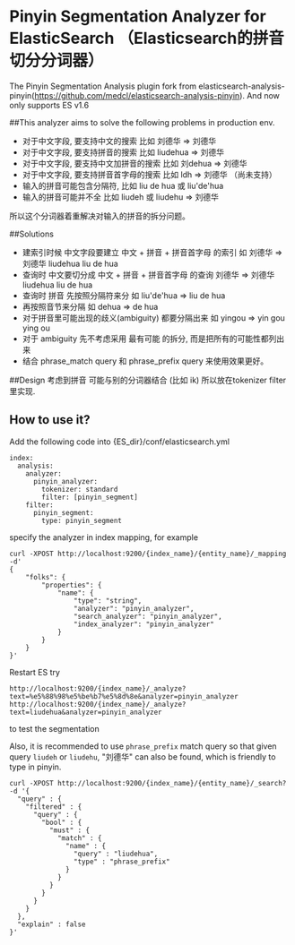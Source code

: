 Pinyin Segmentation Analyzer for ElasticSearch  （Elasticsearch的拼音切分分词器）
========================================

The Pinyin Segmentation Analysis plugin fork from elasticsearch-analysis-pinyin(https://github.com/medcl/elasticsearch-analysis-pinyin).
And now only supports ES v1.6

##This analyzer aims to solve the following problems in production env.

 * 对于中文字段, 要支持中文的搜索 比如 刘德华 => 刘德华
 * 对于中文字段, 要支持拼音的搜索 比如 liudehua => 刘德华
 * 对于中文字段, 要支持中文加拼音的搜索 比如 刘dehua => 刘德华
 * 对于中文字段, 要支持拼音首字母的搜索 比如 ldh => 刘德华 （尚未支持）
 * 输入的拼音可能包含分隔符, 比如 liu de hua 或 liu'de'hua
 * 输入的拼音可能并不全 比如 liudeh 或 liudehu => 刘德华 

所以这个分词器着重解决对输入的拼音的拆分问题。

##Solutions

  * 建索引时候 中文字段要建立 中文 + 拼音 + 拼音首字母 的索引 如 刘德华 => 刘德华 liudehua liu de hua
  * 查询时 中文要切分成 中文 + 拼音 + 拼音首字母 的查询 刘德华 => 刘德华 liudehua liu de hua
  * 查询时 拼音 先按照分隔符来分 如 liu'de'hua => liu de hua
  * 再按照音节来分隔 如 dehua => de hua
  * 对于拼音里可能出现的歧义(ambiguity) 都要分隔出来 如 yingou => yin gou ying ou
  * 对于 ambiguity 先不考虑采用 最有可能 的拆分, 而是把所有的可能性都列出来
  * 结合 phrase_match query 和 phrase_prefix query 来使用效果更好。

##Design
考虑到拼音 可能与别的分词器结合 (比如 ik) 所以放在tokenizer filter 里实现.


## How to use it?

Add the following code into {ES_dir}/conf/elasticsearch.yml

    index:
      analysis:
        analyzer:
          pinyin_analyzer:
            tokenizer: standard
            filter: [pinyin_segment]
        filter:
          pinyin_segment:
            type: pinyin_segment

specify the analyzer in index mapping, for example

    curl -XPOST http://localhost:9200/{index_name}/{entity_name}/_mapping -d'
    {
        "folks": {
            "properties": {
                "name": {
                    "type": "string",
                    "analyzer": "pinyin_analyzer",
                    "search_analyzer": "pinyin_analyzer",
                    "index_analyzer": "pinyin_analyzer"
                }
            }
        }
    }'

Restart ES
try

    http://localhost:9200/{index_name}/_analyze?text=%e5%88%98%e5%be%b7%e5%8d%8e&analyzer=pinyin_analyzer
    http://localhost:9200/{index_name}/_analyze?text=liudehua&analyzer=pinyin_analyzer

to test the segmentation

Also, it is recommended to use `phrase_prefix` match query so that given query `liudeh` or `liudehu`, "刘德华" can also be found,
which is friendly to type in pinyin.

    curl -XPOST http://localhost:9200/{index_name}/{entity_name}/_search? -d '{
      "query" : {
        "filtered" : {
          "query" : {
            "bool" : {
              "must" : {
                "match" : {
                  "name" : {
                    "query" : "liudehua",
                    "type" : "phrase_prefix"
                  }
                }
              }
            }
          }
        }
      },
      "explain" : false
    }'




